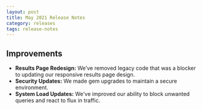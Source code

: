 ```yaml
---
layout: post
title: May 2021 Release Notes
category: releases
tags: release-notes
---
```


## Improvements

* **Results Page Redesign:** We’ve removed legacy code that was a blocker to updating our responsive results page design.
* **Security Updates:** We made gem upgrades to maintain a secure environment.
* **System Load Updates:** We've improved our ability to block unwanted queries and react to flux in traffic.
